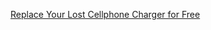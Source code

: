 ---
layout: post
wordpress_id: 422
wordpress_url: http://noesbueno.com/archives/422
date: '2010-01-22 18:59:45 -0600'
date_gmt: '2010-01-22 23:59:45 -0600'
body: |
  <p><a href="http://lifehacker.com/5454709/replace-your-lost-cellphone-charger-for-free">Replace Your Lost Cellphone Charger for Free</a></p>
---